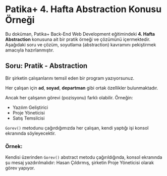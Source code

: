 # Patika+ 4. Hafta Abstraction Konusu Örneği

Bu doküman, Patika+ Back-End Web Development eğitimindeki **4. Hafta Abstraction** konusuna ait bir pratik örneği ve çözümünü içermektedir. Aşağıdaki soru ve çözüm, soyutlama (abstraction) kavramını pekiştirmek amacıyla hazırlanmıştır.

## Soru: Pratik - Abstraction

Bir şirketin çalışanlarını temsil eden bir program yazıyorsunuz.

Her çalışan için **ad**, **soyad**, **departman** gibi ortak özellikler bulunmaktadır.

Ancak her çalışanın görevi (pozisyonu) farklı olabilir. Örneğin:
- Yazılım Geliştirici
- Proje Yöneticisi
- Satış Temsilcisi

`Gorev()` metodunu çağırdığımızda her çalışan, kendi yaptığı işi konsol ekranında söyleyecektir.

### Örnek:
Kendisi üzerinden `Gorev()` abstract metodu çağırıldığında, konsol ekranında şu mesaj yazdırılmalıdır: Hasan Çıldırmış, şirketin Proje Yöneticisi olarak görev yapıyor.



